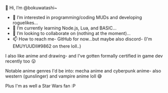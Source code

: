👋 Hi, I’m @bokuwatashi~

- 👀  I’m interested in programming/coding MUDs and developing roguelikes...
- 🌱  I’m currently learning Node.js, Lua, and BASIC...
- 💞️  I’m looking to collaborate on (nothing at the moment)...
- 📫  How to reach me- GitHub for now...but maybe also discord- (I'm EMUYUUDII#9862 on there loll..)

<!---
bokuwatashi/bokuwatashi is a ✨ special ✨ repository because its `README.md` (this file) appears on your GitHub profile.
You can click the Preview link to take a look at your changes.
--->

I also like anime and drawing- and I've gotten formally certified in game dev recently too :stuck_out_tongue:

Notable anime genres I'd be into: mecha anime and cyberpunk anime- also western (gunslinger) and vampire anime loll 😅

Plus I'm as well a Star Wars fan :P

